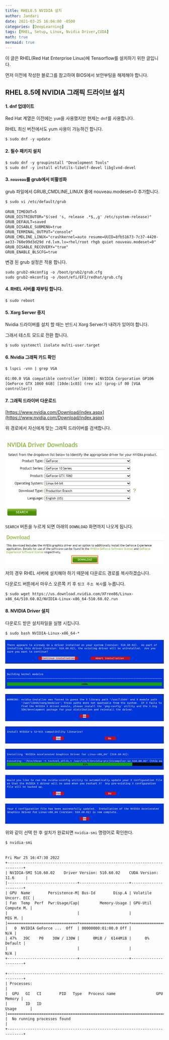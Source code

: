 ```yaml
---
title: RHEL8.5 NVIDIA 설치
author: Jandari
date: 2021-03-25 16:04:00 -0500
categories: [DeepLearning]
tags: [RHEL, Setup, Linux, Nvidia Driver,CUDA]
math: true
mermaid: true
---
```


이 글은 RHEL(Red Hat Enterprise Linux)에 Tensorflow를 설치하기 위한 글입니다.

먼저 이전에 작성한 블로그를 참고하여 BIOS에서 보안부팅을 해제해야 합니다.

## RHEL 8.5에 NVIDIA 그래픽 드라이브 설치

#### 1. dnf 업데이트

Red Hat 계열은 이전에는 `yum`을 사용했지만 현제는 `dnf`를 사용합니다.

RHEL 최신 버전에서도 yum 사용이 가능하긴 합니다.

```
$ sudo dnf -y update
```

#### 2. 필수 패키지 설치

```
$ sudo dnf -y groupinstall "Development Tools"
$ sudo dnf -y install elfutils-libelf-devel libglvnd-devel
```

#### 3. `nouveau`를 grub에서 비활성화

grub 파일에서 GRUB_CMDLINE_LINUX 줄에 nouveau.modeset=0 추가합니다.

```
$ sudo vi /etc/default/grub

GRUB_TIMEOUT=5
GRUB_DISTRIBUTOR="$(sed 's, release .*$,,g' /etc/system-release)"
GRUB_DEFAULT=saved
GRUB_DISABLE_SUBMENU=true
GRUB_TERMINAL_OUTPUT="console"
GRUB_CMDLINE_LINUX="crashkernel=auto resume=UUID=8fb51673-7c37-4420-ae33-760e99d3d29d rd.lvm.lv=rhel/root rhgb quiet nouveau.modeset=0"
GRUB_DISABLE_RECOVERY="true"
GRUB_ENABLE_BLSCFG=true
```

변경 된 grub 설정은 적용 합니다.

```
sudo grub2-mkconfig -o /boot/grub2/grub.cfg
sudo grub2-mkconfig -o /boot/efi/EFI/redhat/grub.cfg
```

#### 4. RHEL 서버를 재부팅 합니다.

```
$ sudo reboot
```

#### 5. Xorg Server 중지

Nvidia 드라이버를 설치 할 때는 반드시 Xorg Server가 내려가 있어야 합니다.

그래서 테스트 모드로 전환 합니다.

```
$ sudo systemctl isolate multi-user.target
```

#### 6. Nvidia 그래픽 카드 확인

```
$ lspci -vnn | grep VGA

01:00.0 VGA compatible controller [0300]: NVIDIA Corporation GP106 [GeForce GTX 1060 6GB] [10de:1c03] (rev a1) (prog-if 00 [VGA controller])
```

#### 7. 그래픽 드라이버 다운로드

[https://www.nvidia.com/Download/index.aspx](https://www.nvidia.com/Download/index.aspx)

위 경로에서 자신에게 맞는 그래픽 드라이버를 검색합니다.

![image](/assets/img/post/DeepLearning/2022-03-25-nvidia/1.jpg)

`SEARCH` 버튼을 누르게 되면 아래의 `DOWNLOAD` 화면까지 나오게 됩니다.

![image](/assets/img/post/DeepLearning/2022-03-25-nvidia/2.jpg)

저의 경우 RHEL 서버에 설치해야 하기 때문에 다운로드 경로를 복사하겠습니다.

다운로드 버튼에서 마우스 오른쪽 키 후 `링크 주소 복사`를 누릅니다.

```
$ sudo wget https://us.download.nvidia.com/XFree86/Linux-x86_64/510.60.02/NVIDIA-Linux-x86_64-510.60.02.run
```


#### 8. NVIDIA Driver 설치

다운로드 받은 설치파일을 실행 시킵니다.

```
$ sudo bash NVIDIA-Linux-x86_64-*
```

![image](/assets/img/post/DeepLearning/2022-03-25-nvidia/3.jpg)

![image](/assets/img/post/DeepLearning/2022-03-25-nvidia/4.jpg)

![image](/assets/img/post/DeepLearning/2022-03-25-nvidia/5.jpg)

![image](/assets/img/post/DeepLearning/2022-03-25-nvidia/6.jpg)

![image](/assets/img/post/DeepLearning/2022-03-25-nvidia/7.jpg)

![image](/assets/img/post/DeepLearning/2022-03-25-nvidia/8.jpg)

![image](/assets/img/post/DeepLearning/2022-03-25-nvidia/9.jpg)


위와 같이 선택 한 후 설치가 완료되면 `nvidia-smi` 명령어로 확인한다.

```
$ nvidia-smi


Fri Mar 25 16:47:30 2022
+-----------------------------------------------------------------------------+
| NVIDIA-SMI 510.60.02    Driver Version: 510.60.02    CUDA Version: 11.6     |
|-------------------------------+----------------------+----------------------+
| GPU  Name        Persistence-M| Bus-Id        Disp.A | Volatile Uncorr. ECC |
| Fan  Temp  Perf  Pwr:Usage/Cap|         Memory-Usage | GPU-Util  Compute M. |
|                               |                      |               MIG M. |
|===============================+======================+======================|
|   0  NVIDIA GeForce ...  Off  | 00000000:01:00.0 Off |                  N/A |
| 47%   39C    P0    30W / 130W |      0MiB /  6144MiB |      0%      Default |
|                               |                      |                  N/A |
+-------------------------------+----------------------+----------------------+

+-----------------------------------------------------------------------------+
| Processes:                                                                  |
|  GPU   GI   CI        PID   Type   Process name                  GPU Memory |
|        ID   ID                                                   Usage      |
|=============================================================================|
|  No running processes found                                                 |
+-----------------------------------------------------------------------------+
```